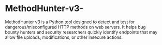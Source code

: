 # MethodHunter-v3-
MethodHunter v3 is a Python tool designed to detect and test for dangerous/misconfigured HTTP methods on web servers. It helps bug bounty hunters and security researchers quickly identify endpoints that may allow file uploads, modifications, or other insecure actions.
